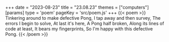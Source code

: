 +++
date = "2023-08-23"
title = "23.08.23"
themes = ["computers"]
[params]
  type = 'poem'
  pageKey = 'src/poem.js'
+++
{{< poem >}}
Tinkering around to make defective Pong,
I tap away and then survey,
The errors I begin to solve,
At last it's here,
A Pong half broken,
Along its lines of code at least,
It bears my fingerprints,
So I'm happy with this defective Pong.
{{< /poem >}}